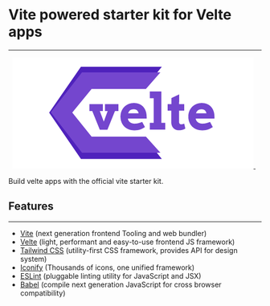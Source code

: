 # Vite powered starter kit for Velte apps
----------

<p align="center">
<a href="https://github.com/RoDDy18/velte-vite-starter/blob/main/LICENSE">
    <img src="https://github.com/RoDDy18/velte-vite-starter/blob/main/src/assets/images/velte.png?raw=true" alt="velte_logo">
</a>&nbsp;

</p>

Build velte apps with the official vite starter kit.

## Features
----------

* [Vite]("https://vitejs.dev/") (next generation frontend Tooling and web bundler)
* [Velte]("https://veltejs.cyclic.app/") (light, performant and easy-to-use frontend JS framework)
* [Tailwind CSS]("https://tailwindcss.com/") (utility-first CSS framework, provides API for design system)
* [Iconify]("https://icon-sets.iconify.design/") (Thousands of icons, one unified framework)
* [ESLint]("https://eslint.org/") (pluggable linting utility for JavaScript and JSX)
* [Babel]("https://babeljs.io/") (compile next generation JavaScript for cross browser compatibility)

